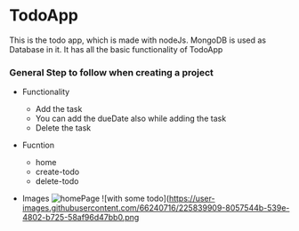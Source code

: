 # TodoApp
This is the todo app, which is made with nodeJs. MongoDB is used as Database in it. It has all the basic functionality of TodoApp

### General Step to follow when creating a project
 - Functionality
    - Add the task 
    - You can add the dueDate also while adding the task
    - Delete the task
    
 
 - Fucntion
    - home
    - create-todo
    - delete-todo
    
 
 - Images
    ![homePage](https://user-images.githubusercontent.com/66240716/225839874-97f6062e-ca47-412a-950f-a76ccfc31c2b.png)
    ![with some todo](https://user-images.githubusercontent.com/66240716/225839909-8057544b-539e-4802-b725-58af96d47bb0.png

    
